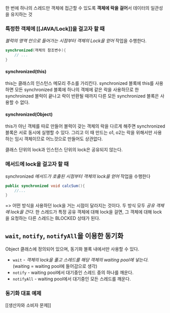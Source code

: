 한 번에 하나의 스레드만 객체에 접근할 수 있도록 **객체에 락을 걸어**서 데이터의 일관성을 유지하는 것
### 특정한 객체에 [[JAVA/Lock]]을 걸고자 할 때
*블럭의 영역 안으로 들어가는 시점부터 객체의 Lock을 얻어* 작업을 수행한다.
```java
synchronized(객체의 참조변수){
	// ...
}
```
#### synchronized(this)
this는 클래스의 인스턴스 메모리 주소를 가리킨다.
synchronized 블록에 this를 사용하면 모든 synchronized 블록에 하나의 객체에 같은 락을 사용하므로 한 synchroinzed 블럭이 끝나고 락이 반환될 때까지 다른 모든 synchronized 블록은 사용할 수 없다.
#### synchronized(Object)
this가 아닌 객체를 따로 만들어 블럭이 갖는 객체의 락을 다르게 해주면 synchronized 블록은 서로 동시에 실행할 수 있다. 그리고 이 때 만드는 o1, o2는 락을 위해서만 사용하는 임시 객체이므로 어느것으로 만들어도 상관없다.

클래스 단위의 lock과 인스턴스 단위의 lock은 공유되지 않는다.
### 메서드에 lock을 걸고자 할 때
synchronized *메서드가 호출된 시점부터 객체의 lock을 얻어* 작업을 수행한다
```java
public synchronized void calcSum(){
	//...
}
```
=> 어떤 방식을 사용하던 lock을 거는 시점이 달라지는 것이다. 두 방식 모두 *공유 객체에 lock을 건다*.
한 스레드가 특정 공유 객체에 대해 lock을 걸면, 그 객체에 대해 lock을 요청하는 다른 스레드는 BLOCKED 상태가 된다.
## `wait`, `notify`, `notifyAll`을 이용한 동기화
Object 클래스에 정의되어 있으며, 동기화 블록 내에서만 사용할 수 있다.
- `wait` - *객체의 lock을 풀고* *스레드를 해당 객체의 waiting pool에 넣는다*. (waiting = waiting pool에 들어감으로 생각)
- `notify` - waiting pool에서 대기중인 스레드 중의 하나를 깨운다.
- `notifyAll` - waiting pool에서 대기중인 모든 스레드를 깨운다.

### 동기화 대표 예제
[[생산자와 소비자 문제]]